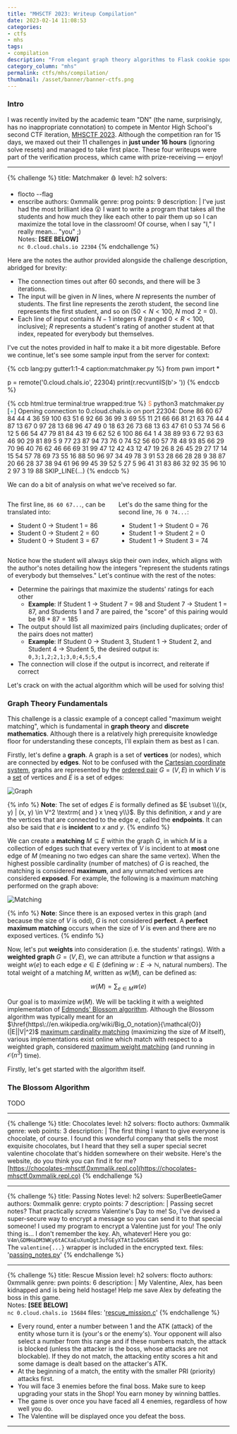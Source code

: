 ```yaml
---
title: "MHSCTF 2023: Writeup Compilation"
date: 2023-02-14 11:08:53
categories:
- ctfs
- mhs
tags:
- compilation
description: "From elegant graph theory algorithms to Flask cookie spoofing, these are various writeups for selected challenges from MHSCTF 2023!"
category_column: "mhs"
permalink: ctfs/mhs/compilation/
thumbnail: /asset/banner/banner-ctfs.png
---
```


### Intro

I was recently invited by the academic team "DN" (the name, surprisingly, has no inappropriate connotation) to compete in Mentor High School's second CTF iteration, [MHSCTF 2023](https://ctftime.org/event/1861). Although the competition ran for 15 days, we maxed out their 11 challenges in **just under 16 hours** (ignoring solve resets) and managed to take first place. These four writeups were part of the verification process, which came with prize-receiving — enjoy!

---

{% challenge %}
title: Matchmaker 🩸
level: h2
solvers:
- flocto --flag
- enscribe
authors: 0xmmalik
genre: prog
points: 9
description: |
    I've just had the most brilliant idea 😮 I want to write a program that takes all the students and how much they like each other to pair them up so I can maximize the total love in the classroom! Of course, when I say "I," I really mean... "you" ;)  
    Notes: **[SEE BELOW]**  
    `nc 0.cloud.chals.io 22304`
{% endchallenge %}

Here are the notes the author provided alongside the challenge description, abridged for brevity:

- The connection times out after 60 seconds, and there will be 3 iterations.
- The input will be given in $N$ lines, where $N$ represents the number of students. The first line represents the zeroth student, the second line represents the first student, and so on ($50 < N < 100$, $N \bmod 2 = 0$).
- Each line of input contains $N - 1$ integers $R$ (ranged $0 < R < 100$, inclusive); $R$ represents a student's rating of another student at that index, repeated for everybody but themselves.

I've cut the notes provided in half to make it a bit more digestable. Before we continue, let's see some sample input from the server for context:

{% ccb lang:py gutter1:1-4 caption:matchmaker.py %}
from pwn import *

p = remote('0.cloud.chals.io', 22304)
print(r.recvuntilS(b'> '))
{% endccb %}

{% ccb html:true terminal:true wrapped:true %}
<span style="color:#F99157">$ </span> python3 matchmaker.py
[<span style="color:#47D4B9"><b>+</b></span>] Opening connection to 0.cloud.chals.io on port 22304: Done
86 60 67 84 44 4 36 59 100 63 51 6 92 66 36 99 3 69 55 11 21 66 66 81 21 63 76 44 4 87 13 67 0 97 28 13 68 96 47 49 0 18 63 26 73 68 13 63 47 61 0 53 74 56 6 12 5 66 54 47 79 81 84 43 19 6 62 52 6 100 86 64 1 4 38 89 93 6 72 93 63 46 90 29 81 89 5 9 77 23 87 94 73
76 0 74 52 56 60 57 78 48 93 85 66 29 70 96 40 76 62 46 66 69 31 99 47 12 42 43 12 47 19 26 8 26 45 29 27 17 14 15 54 57 78 69 73 55 16 88 50 96 97 34 49 78 3 91 53 28 66 28 28 9 38 87 20 66 28 37 38 94 61 96 99 45 39 52 5 27 5 96 41 31 83 86 32 92 35 96 10 2 97 3 19 88
SKIP_LINE(...)
{% endccb %}

We can do a bit of analysis on what we've received so far.

<div style="display: flex;">
  <div style="flex: 1;">
    <p>The first line, <code>86 60 67...</code>, can be translated into:
    <ul>
      <li>Student 0 -&gt; Student 1 = 86</li>
      <li>Student 0 -&gt; Student 2 = 60</li>
      <li>Student 0 -&gt; Student 3 = 67</li>
    </ol>
  </div>
  <div style="flex: 1;">
    <p>Let's do the same thing for the second line, <code>76 0 74...</code>:</p>
    <ul>
      <li>Student 1 -&gt; Student 0 = 76</li>
      <li>Student 1 -&gt; Student 2 = 0</li>
      <li>Student 1 -&gt; Student 3 = 74</li>
    </ol>
  </div>
</div>

Notice how the student will always skip their own index, which aligns with the author's notes detailing how the integers "represent the students ratings of everybody but themselves." Let's continue with the rest of the notes:

- Determine the pairings that maximize the students' ratings for each other
    - **Example**: If Student 1 -> Student 7 = 98 and Student 7 -> Student 1 = 87, and Students 1 and 7 are paired, the "score" of this pairing would be $98 + 87 = 185$
- The output should list all maximized pairs (including duplicates; order of the pairs does not matter)
    - **Example**: If Student 0 -> Student 3, Student 1 -> Student 2, and Student 4 -> Student 5, the desired output is: `0,3;1,2;2,1;3,0;4,5;5,4`
- The connection will close if the output is incorrect, and reiterate if correct

Let's crack on with the actual algorithm which will be used for solving this!

### Graph Theory Fundamentals

This challenge is a classic example of a concept called "maximum weight matching", which is fundamental in **graph theory** and **discrete mathematics**. Although there is a relatively high prerequisite knowledge floor for understanding these concepts, I'll explain them as best as I can.

Firstly, let's define a **graph**. A graph is a set of **vertices** (or nodes), which are connected by **edges**. Not to be confused with the [Cartesian coordinate system](https://en.wikipedia.org/wiki/Cartesian_coordinate_system), graphs are represented by the [ordered pair](https://en.wikipedia.org/wiki/Ordered_pair) $G = (V, E)$ in which $V$ is a [set](https://en.wikipedia.org/wiki/Set_(mathematics)) of vertices and $E$ is a set of edges:

![Graph](/asset/mhs/graph.svg)

{% info %}
**Note**: The set of edges $E$ is formally defined as $E \subset \\{(x, y) | (x, y) \in V^2 \textrm{ and } x \neq y\\}$. By this definition, $x$ and $y$ are the vertices that are connected to the edge $e$, called the **endpoints**. It can also be said that $e$ is **incident** to $x$ and $y$.
{% endinfo %}

We can create a **matching** $M \subseteq E$ within the graph $G$, in which $M$ is a collection of edges such that every vertex of $V$ is incident to at **most** one edge of $M$ (meaning no two edges can share the same vertex). When the highest possible cardinality (number of matches) of $G$ is reached, the matching is considered **maximum**, and any unmatched vertices are considered **exposed**. For example, the following is a maximum matching performed on the graph above:

![Matching](/asset/mhs/matching.svg)

{% info %}
**Note**: Since there is an exposed vertex in this graph (and because the size of $V$ is odd), $G$ is not considered **perfect**. A **perfect maximum matching** occurs when the size of $V$ is even  and there are no exposed vertices.
{% endinfo %}

Now, let's put **weights** into consideration (i.e. the students' ratings). With a **weighted graph** $G = (V, E)$, we can attribute a function $w$ that assigns a weight $w(e)$ to each edge $e \in E$ (defining $w : E \rightarrow \mathbb{N}$, natural numbers). The total weight of a matching $M$, written as $w(M)$, can be defined as:

$$
w(M) = \sum_{e \in M}w(e)
$$

Our goal is to maximize $w(M)$. We will be tackling it with a weighted implementation of [Edmonds' Blossom algorithm](https://en.wikipedia.org/wiki/Blossom_algorithm). Although the Blossom algorithm was typically meant for an $\href{https\://en.wikipedia.org/wiki/Big_O_notation}{\mathcal{O}}(|E||V|^2)$ [maximum cardinality matching](https://en.wikipedia.org/wiki/Maximum_cardinality_matching) (maximizing the size of $M$ itself), various implementations exist online which match with respect to a weighted graph, considered [maximum weight matching](https://en.wikipedia.org/wiki/Maximum_weight_matching) (and running in $\mathcal{O}(n^3)$ time).

Firstly, let's get started with the algorithm itself.

### The Blossom Algorithm

TODO

---

{% challenge %}
title: Chocolates
level: h2
solvers: flocto
authors: 0xmmalik
genre: web
points: 3
description: |
    The first thing I want to give everyone is chocolate, of course. I found this wonderful company that sells the most exquisite chocolates, but I heard that they sell a super special secret valentine chocolate that's hidden somewhere on their website. Here's the website, do you think you can find it for me?  
    [https://chocolates-mhsctf.0xmmalik.repl.co](https://chocolates-mhsctf.0xmmalik.repl.co)
{% endchallenge %}

---

{% challenge %}
title: Passing Notes
level: h2
solvers: SuperBeetleGamer
authors: 0xmmalik
genre: crypto
points: 7
description: |
    Passing secret notes? That practically *screams* Valentine's Day to me! So, I've devised a super-secure way to encrypt a message so you can send it to that special someone! I used my program to encrypt a Valentine just for you! The only thing is... I don't remember the key. Ah, whatever! Here you go: `V4m\GDMHaDM3WKy6tACXaEuXumQgtJufGEyXTAtIuDm5GEHS`  
    The `valentine{...}` wrapper is included in the encrypted text.
files: '[passing_notes.py](/asset/mhs/passing_notes.py)'
{% endchallenge %}

---

{% challenge %}
title: Rescue Mission
level: h2
solvers: flocto
authors: 0xmmalik
genre: pwn
points: 6
description: |
    My Valentine, Alex, has been kidnapped and is being held hostage! Help me save Alex by defeating the boss in this game.  
    Notes: **[SEE BELOW]**  
    `nc 0.cloud.chals.io 15684`
files: '[rescue_mission.c](/asset/mhs/rescue_mission.c)'
{% endchallenge %}

- Every round, enter a number between 1 and the ATK (attack) of the entity whose turn it is (your's or the enemy's). Your opponent will also select a number from this range and if these numbers match, the attack is blocked (unless the attacker is the boss, whose attacks are not blockable). If they do not match, the attacking entity scores a hit and some damage is dealt based on the attacker's ATK.
- At the beginning of a match, the entity with the smaller PRI (priority) attacks first.
- You will face 3 enemies before the final boss. Make sure to keep upgrading your stats in the Shop! You earn money by winning battles.
- The game is over once you have faced all 4 enemies, regardless of how well you do.
- The Valentine will be displayed once you defeat the boss.

---